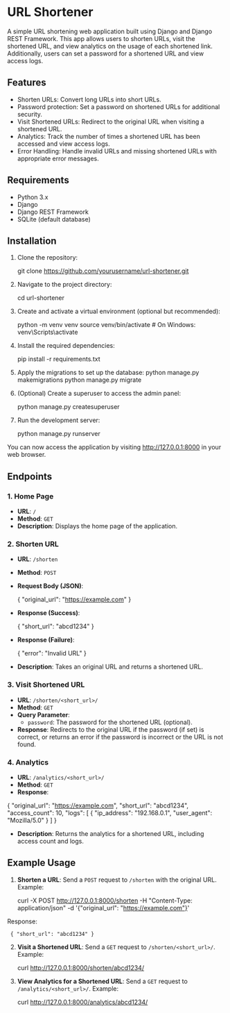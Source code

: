 # URL Shortener

A simple URL shortening web application built using Django and Django REST Framework. This app allows users to shorten URLs, visit the shortened URL, and view analytics on the usage of each shortened link. Additionally, users can set a password for a shortened URL and view access logs.

## Features

* Shorten URLs: Convert long URLs into short URLs.
* Password protection: Set a password on shortened URLs for additional security.
* Visit Shortened URLs: Redirect to the original URL when visiting a shortened URL.
* Analytics: Track the number of times a shortened URL has been accessed and view access logs.
* Error Handling: Handle invalid URLs and missing shortened URLs with appropriate error messages.

## Requirements

* Python 3.x
* Django
* Django REST Framework
* SQLite (default database)

## Installation

1. Clone the repository:

   git clone https://github.com/yourusername/url-shortener.git

2. Navigate to the project directory:

   cd url-shortener

3. Create and activate a virtual environment (optional but recommended):

   python -m venv venv
   source venv/bin/activate  # On Windows: venv\Scripts\activate

4. Install the required dependencies:

   pip install -r requirements.txt

5. Apply the migrations to set up the database:
   python manage.py makemigrations
   python manage.py migrate

6. (Optional) Create a superuser to access the admin panel:

    python manage.py createsuperuser

7. Run the development server:

    python manage.py runserver

You can now access the application by visiting http://127.0.0.1:8000 in your web browser.

## Endpoints

### 1. Home Page

* **URL**: `/`
* **Method**: `GET`
* **Description**: Displays the home page of the application.

### 2. Shorten URL

* **URL**: `/shorten`
* **Method**: `POST`
* **Request Body (JSON)**:

    { "original_url": "https://example.com" }

* **Response (Success)**:

    { "short_url": "abcd1234" }

* **Response (Failure)**:

    { "error": "Invalid URL" }

* **Description**: Takes an original URL and returns a shortened URL.

### 3. Visit Shortened URL

* **URL**: `/shorten/<short_url>/`
* **Method**: `GET`
* **Query Parameter**:
    * `password`: The password for the shortened URL (optional).
* **Response**: Redirects to the original URL if the password (if set) is correct, or returns an error if the password is incorrect or the URL is not found.

### 4. Analytics

* **URL**: `/analytics/<short_url>/`
* **Method**: `GET`
* **Response**:

{
  "original_url": "https://example.com",
  "short_url": "abcd1234",
  "access_count": 10,
  "logs": [
    { "ip_address": "192.168.0.1", "user_agent": "Mozilla/5.0" }
  ]
}

* **Description**: Returns the analytics for a shortened URL, including access count and logs.

## Example Usage

1. **Shorten a URL**: Send a `POST` request to `/shorten` with the original URL. Example:

     curl -X POST http://127.0.0.1:8000/shorten -H "Content-Type: application/json" -d '{"original_url": "https://example.com"}'

Response:

     { "short_url": "abcd1234" }

2. **Visit a Shortened URL**: Send a `GET` request to `/shorten/<short_url>/`. Example:

     curl http://127.0.0.1:8000/shorten/abcd1234/

3. **View Analytics for a Shortened URL**: Send a `GET` request to `/analytics/<short_url>/`. Example:

     curl http://127.0.0.1:8000/analytics/abcd1234/ 
